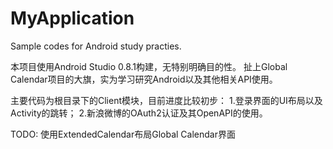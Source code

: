 MyApplication
=============

Sample codes for Android study practies.

本项目使用Android Studio 0.8.1构建，无特别明确目的性。 扯上Global Calendar项目的大旗，实为学习研究Android以及其他相关API使用。

主要代码为根目录下的Client模块，目前进度比较初步： 1.登录界面的UI布局以及Activity的跳转； 2.新浪微博的OAuth2认证及其OpenAPI的使用。

TODO: 使用ExtendedCalendar布局Global Calendar界面
